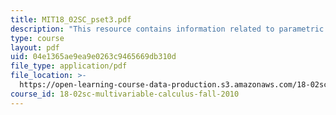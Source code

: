 ```yaml
---
title: MIT18_02SC_pset3.pdf
description: "This resource contains information related to parametric equations.\r\n"
type: course
layout: pdf
uid: 04e1365ae9ea9e0263c9465669db310d
file_type: application/pdf
file_location: >-
  https://open-learning-course-data-production.s3.amazonaws.com/18-02sc-multivariable-calculus-fall-2010/04e1365ae9ea9e0263c9465669db310d_MIT18_02SC_pset3.pdf
course_id: 18-02sc-multivariable-calculus-fall-2010
---
```

